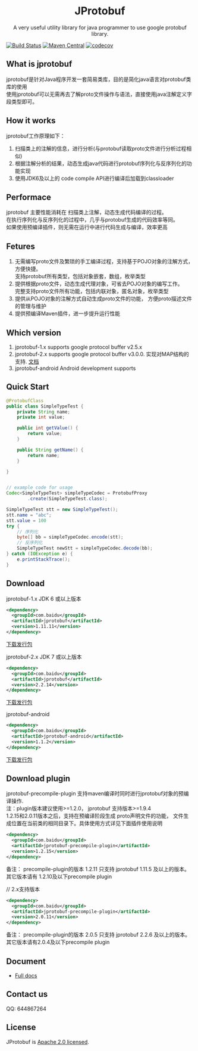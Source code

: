 
<h1 align="center">JProtobuf</h1>

<p align="center">
A very useful utility library for java programmer to use google protobuf library.
</p>


[![Build Status](https://travis-ci.org/jhunters/jprotobuf.svg?branch=master)](https://travis-ci.org/jhunters/jprotobuf)
[![Maven Central](https://maven-badges.herokuapp.com/maven-central/com.baidu/jprotobuf/badge.svg)](https://maven-badges.herokuapp.com/maven-central/com.baidu/jprotobuf)
[![codecov](https://codecov.io/gh/jhunters/jprotobuf/branch/master/graph/badge.svg)](https://codecov.io/gh/jhunters/jprotobuf)


## What is jprotobuf
jprotobuf是针对Java程序开发一套简易类库，目的是简化java语言对protobuf类库的使用<br>
使用jprotobuf可以无需再去了解proto文件操作与语法，直接使用java注解定义字段类型即可。<br>


## How it works
jprotobuf工作原理如下：<br>
1. 扫描类上的注解的信息，进行分析(与protobuf读取proto文件进行分析过程相似)<br>
2. 根据注解分析的结果，动态生成java代码进行protobuf序列化与反序列化的功能实现<br>
3. 使用JDK6及以上的 code compile API进行编译后加载到classloader

## Performace
jprotobuf 主要性能消耗在 扫描类上注解，动态生成代码编译的过程。<br>
在执行序列化与反序列化的过程中，几乎与protobuf生成的代码效率等同。<br>
如果使用预编译插件，则无需在运行中进行代码生成与编译，效率更高

## Fetures
1. 无需编写proto文件及繁琐的手工编译过程，支持基于POJO对象的注解方式，方便快捷。<br>
   支持protobuf所有类型，包括对象嵌套，数组，枚举类型<br>
2. 提供根据proto文件，动态生成代理对象，可省去POJO对象的编写工作。<br>
   完整支持proto文件所有功能，包括内联对象，匿名对象，枚举类型<br>
3. 提供从POJO对象的注解方式自动生成proto文件的功能， 方便proto描述文件的管理与维护<br>
4. 提供预编译Maven插件，进一步提升运行性能

## Which version
1. jprotobuf-1.x supports google protocol buffer v2.5.x<br>
2. jprotobuf-2.x supports google protocol buffer v3.0.0. 实现对MAP结构的支持. [文档](https://github.com/jhunters/jprotobuf/tree/master/v3)<br>
3. jprotobuf-android Android development supports



## Quick Start

```java
@ProtobufClass
public class SimpleTypeTest {
    private String name;
    private int value;

    public int getValue() {
        return value;
    }

    public String getName() {
        return name;
    }

}


// example code for usage
Codec<SimpleTypeTest> simpleTypeCodec = ProtobufProxy
        .create(SimpleTypeTest.class);

SimpleTypeTest stt = new SimpleTypeTest();
stt.name = "abc";
stt.value = 100
try {
    // 序列化
    byte[] bb = simpleTypeCodec.encode(stt);
    // 反序列化
    SimpleTypeTest newStt = simpleTypeCodec.decode(bb);
} catch (IOException e) {
    e.printStackTrace();
}


```

## Download
jprotobuf-1.x  JDK 6 或以上版本

```xml
<dependency>
  <groupId>com.baidu</groupId>
  <artifactId>jprotobuf</artifactId>
  <version>1.11.11</version>
</dependency>
```
[下载发行包](http://repo1.maven.org/maven2/com/baidu/jprotobuf/)

jprotobuf-2.x  JDK 7 或以上版本
```xml
<dependency>
  <groupId>com.baidu</groupId>
  <artifactId>jprotobuf</artifactId>
  <version>2.2.14</version>
</dependency>
```
[下载发行包](https://oss.sonatype.org/content/repositories/snapshots/com/baidu/jprotobuf/2.0.1-SNAPSHOT/)

jprotobuf-android  
```xml
<dependency>
  <groupId>com.baidu</groupId>
  <artifactId>jprotobuf-android</artifactId>
  <version>1.1.2</version>
</dependency>
```
[下载发行包](http://repo1.maven.org/maven2/com/baidu/jprotobuf-android/)


## Download plugin
jprotobuf-precompile-plugin 支持maven编译时同时进行jprotobuf对象的预编译操作. <br>
注：plugin版本建议使用>=1.2.0， jprotobuf 支持版本>=1.9.4   
1.2.15和2.0.11版本之后，支持在预编译阶段生成 proto声明文件的功能， 文件生成位置在当前类的相同目录下。具体使用方式详见下面插件使用说明
```xml
<dependency>
  <groupId>com.baidu</groupId>
  <artifactId>jprotobuf-precompile-plugin</artifactId>
  <version>1.2.15</version>
</dependency>
```
备注： precompile-plugin的版本 1.2.11 只支持 jprotobuf 1.11.5 及以上的版本。    其它版本请有 1.2.10及以下precompile plugin

// 2.x支持版本
```xml
<dependency>
  <groupId>com.baidu</groupId>
  <artifactId>jprotobuf-precompile-plugin</artifactId>
  <version>2.0.11</version>
</dependency>
```
备注： precompile-plugin的版本 2.0.5 只支持 jprotobuf 2.2.6 及以上的版本。     其它版本请有2.0.4及以下precompile plugin

## Document

- [Full docs](./Document.md)

## Contact us
QQ: 644867264

## License
JProtobuf is [Apache 2.0 licensed](./LICENSE).
